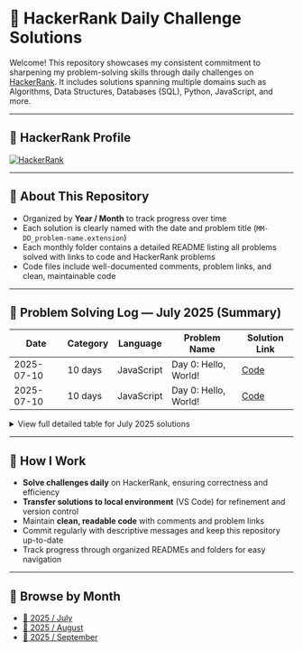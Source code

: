 # 🧠 HackerRank Daily Challenge Solutions

Welcome! This repository showcases my consistent commitment to sharpening my problem-solving skills through daily challenges on [HackerRank](https://www.hackerrank.com/profile/silviuumiron). It includes solutions spanning multiple domains such as Algorithms, Data Structures, Databases (SQL), Python, JavaScript, and more.

---

## 🔗 HackerRank Profile

[![HackerRank](https://img.shields.io/badge/HackerRank-Profile-green?style=flat&logo=hackerrank&logoColor=white)](https://www.hackerrank.com/profile/silviuumiron)

---

## 🚀 About This Repository

- Organized by **Year / Month** to track progress over time
- Each solution is clearly named with the date and problem title (`MM-DD_problem-name.extension`)
- Each monthly folder contains a detailed README listing all problems solved with links to code and HackerRank problems
- Code files include well-documented comments, problem links, and clean, maintainable code

---

## 📅 Problem Solving Log — July 2025 (Summary)

| Date       | Category | Language   | Problem Name         | Solution Link                            |
| ---------- | -------- | ---------- | -------------------- | ---------------------------------------- |
| 2025-07-10 | 10 days  | JavaScript | Day 0: Hello, World! | [Code](./July_2025/07-10_hello_world.js) |
| 2025-07-10 | 10 days  | JavaScript | Day 0: Hello, World! | [Code](./July_2025/07-10_hello_world.js) |

<details>
  <summary>View full detailed table for July 2025 solutions</summary>

| Date       | Category        | Language   | Problem Name         | HackerRank Link                                                                | Solution Link                                   |
| ---------- | --------------- | ---------- | -------------------- | ------------------------------------------------------------------------------ | ----------------------------------------------- |
| 2025-07-10 | 10 days         | JavaScript | Day 0: Hello, World! | [Problem](https://www.hackerrank.com/challenges/10-days-of-javascript/problem) | [Code](./July_2025/07-10_hello_world.js)        |
| 2025-07-08 | Databases (SQL) | SQL        | Select All           | [Problem](https://www.hackerrank.com/challenges/select-all/problem)            | [Code](./July_2025/07-08_select_all.sql)        |
| 2025-07-07 | Data Structures | JavaScript | Array Manipulation   | [Problem](https://www.hackerrank.com/challenges/array-manipulation/problem)    | [Code](./July_2025/07-07_array_manipulation.js) |

<!-- Add more rows here as you solve more problems -->

</details>

---

## 💼 How I Work

- **Solve challenges daily** on HackerRank, ensuring correctness and efficiency
- **Transfer solutions to local environment** (VS Code) for refinement and version control
- Maintain **clean, readable code** with comments and problem links
- Commit regularly with descriptive messages and keep this repository up-to-date
- Track progress through organized READMEs and folders for easy navigation

---

## 📁 Browse by Month

- [📂 2025 / July](./July_2025/)
- [📂 2025 / August](./2025/08_August/)
- [📂 2025 / September](./2025/09_September/)
